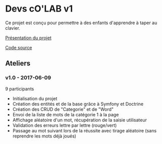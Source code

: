 # Devs cO'LAB v1

Ce projet est conçu pour permettre à des enfants d'apprendre à taper au clavier.

[Présentation du projet](presentation_projet.pdf)

[Code source](https://github.com/lab-o/devs-colab-v1)

## Ateliers
### v1.0 - 2017-06-09

9 participants

- Initialisation du projet
- Création des entités et de la base grâce à Symfony et Doctrine
- Création des CRUD de "Categorie" et de "Word"
- Envoi de la liste de mots de la catégorie 1 à la page
- Affichage aléatoire d'un mot, récupération de la saisie utilisateur
- Validation des erreurs lettre par lettre (rouge/vert)
- Passage au mot suivant lors de la réussite avec tirage aléatoire (sans reprendre les mots déjà joués)
